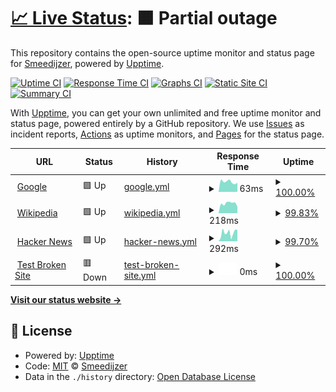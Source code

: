 # [📈 Live Status](https://smeedijzer-online.github.io/status): <!--live status--> **🟧 Partial outage**

This repository contains the open-source uptime monitor and status page for [Smeedijzer](https://smeedijzer-online.github.io/status), powered by [Upptime](https://github.com/upptime/upptime).

[![Uptime CI](https://github.com/smeedijzer-online/status/workflows/Uptime%20CI/badge.svg)](https://github.com/smeedijzer-online/status/actions?query=workflow%3A%22Uptime+CI%22)
[![Response Time CI](https://github.com/smeedijzer-online/status/workflows/Response%20Time%20CI/badge.svg)](https://github.com/smeedijzer-online/status/actions?query=workflow%3A%22Response+Time+CI%22)
[![Graphs CI](https://github.com/smeedijzer-online/status/workflows/Graphs%20CI/badge.svg)](https://github.com/smeedijzer-online/status/actions?query=workflow%3A%22Graphs+CI%22)
[![Static Site CI](https://github.com/smeedijzer-online/status/workflows/Static%20Site%20CI/badge.svg)](https://github.com/smeedijzer-online/status/actions?query=workflow%3A%22Static+Site+CI%22)
[![Summary CI](https://github.com/smeedijzer-online/status/workflows/Summary%20CI/badge.svg)](https://github.com/smeedijzer-online/status/actions?query=workflow%3A%22Summary+CI%22)

With [Upptime](https://upptime.js.org), you can get your own unlimited and free uptime monitor and status page, powered entirely by a GitHub repository. We use [Issues](https://github.com/smeedijzer-online/status/issues) as incident reports, [Actions](https://github.com/smeedijzer-online/status/actions) as uptime monitors, and [Pages](https://smeedijzer-online.github.io/status) for the status page.

<!--start: status pages-->
<!-- This summary is generated by Upptime (https://github.com/upptime/upptime) -->
<!-- Do not edit this manually, your changes will be overwritten -->
<!-- prettier-ignore -->
| URL | Status | History | Response Time | Uptime |
| --- | ------ | ------- | ------------- | ------ |
| <img alt="" src="https://favicons.githubusercontent.com/www.google.com" height="13"> [Google](https://www.google.com) | 🟩 Up | [google.yml](https://github.com/smeedijzer-online/status/commits/HEAD/history/google.yml) | <details><summary><img alt="Response time graph" src="./graphs/google/response-time-week.png" height="20"> 63ms</summary><br><a href="https://smeedijzer-online.github.io/status/history/google"><img alt="Response time 100" src="https://img.shields.io/endpoint?url=https%3A%2F%2Fraw.githubusercontent.com%2Fsmeedijzer-online%2Fstatus%2FHEAD%2Fapi%2Fgoogle%2Fresponse-time.json"></a><br><a href="https://smeedijzer-online.github.io/status/history/google"><img alt="24-hour response time 57" src="https://img.shields.io/endpoint?url=https%3A%2F%2Fraw.githubusercontent.com%2Fsmeedijzer-online%2Fstatus%2FHEAD%2Fapi%2Fgoogle%2Fresponse-time-day.json"></a><br><a href="https://smeedijzer-online.github.io/status/history/google"><img alt="7-day response time 63" src="https://img.shields.io/endpoint?url=https%3A%2F%2Fraw.githubusercontent.com%2Fsmeedijzer-online%2Fstatus%2FHEAD%2Fapi%2Fgoogle%2Fresponse-time-week.json"></a><br><a href="https://smeedijzer-online.github.io/status/history/google"><img alt="30-day response time 78" src="https://img.shields.io/endpoint?url=https%3A%2F%2Fraw.githubusercontent.com%2Fsmeedijzer-online%2Fstatus%2FHEAD%2Fapi%2Fgoogle%2Fresponse-time-month.json"></a><br><a href="https://smeedijzer-online.github.io/status/history/google"><img alt="1-year response time 100" src="https://img.shields.io/endpoint?url=https%3A%2F%2Fraw.githubusercontent.com%2Fsmeedijzer-online%2Fstatus%2FHEAD%2Fapi%2Fgoogle%2Fresponse-time-year.json"></a></details> | <details><summary><a href="https://smeedijzer-online.github.io/status/history/google">100.00%</a></summary><a href="https://smeedijzer-online.github.io/status/history/google"><img alt="All-time uptime 100.00%" src="https://img.shields.io/endpoint?url=https%3A%2F%2Fraw.githubusercontent.com%2Fsmeedijzer-online%2Fstatus%2FHEAD%2Fapi%2Fgoogle%2Fuptime.json"></a><br><a href="https://smeedijzer-online.github.io/status/history/google"><img alt="24-hour uptime 100.00%" src="https://img.shields.io/endpoint?url=https%3A%2F%2Fraw.githubusercontent.com%2Fsmeedijzer-online%2Fstatus%2FHEAD%2Fapi%2Fgoogle%2Fuptime-day.json"></a><br><a href="https://smeedijzer-online.github.io/status/history/google"><img alt="7-day uptime 100.00%" src="https://img.shields.io/endpoint?url=https%3A%2F%2Fraw.githubusercontent.com%2Fsmeedijzer-online%2Fstatus%2FHEAD%2Fapi%2Fgoogle%2Fuptime-week.json"></a><br><a href="https://smeedijzer-online.github.io/status/history/google"><img alt="30-day uptime 100.00%" src="https://img.shields.io/endpoint?url=https%3A%2F%2Fraw.githubusercontent.com%2Fsmeedijzer-online%2Fstatus%2FHEAD%2Fapi%2Fgoogle%2Fuptime-month.json"></a><br><a href="https://smeedijzer-online.github.io/status/history/google"><img alt="1-year uptime 100.00%" src="https://img.shields.io/endpoint?url=https%3A%2F%2Fraw.githubusercontent.com%2Fsmeedijzer-online%2Fstatus%2FHEAD%2Fapi%2Fgoogle%2Fuptime-year.json"></a></details>
| <img alt="" src="https://favicons.githubusercontent.com/en.wikipedia.org" height="13"> [Wikipedia](https://en.wikipedia.org) | 🟩 Up | [wikipedia.yml](https://github.com/smeedijzer-online/status/commits/HEAD/history/wikipedia.yml) | <details><summary><img alt="Response time graph" src="./graphs/wikipedia/response-time-week.png" height="20"> 218ms</summary><br><a href="https://smeedijzer-online.github.io/status/history/wikipedia"><img alt="Response time 242" src="https://img.shields.io/endpoint?url=https%3A%2F%2Fraw.githubusercontent.com%2Fsmeedijzer-online%2Fstatus%2FHEAD%2Fapi%2Fwikipedia%2Fresponse-time.json"></a><br><a href="https://smeedijzer-online.github.io/status/history/wikipedia"><img alt="24-hour response time 156" src="https://img.shields.io/endpoint?url=https%3A%2F%2Fraw.githubusercontent.com%2Fsmeedijzer-online%2Fstatus%2FHEAD%2Fapi%2Fwikipedia%2Fresponse-time-day.json"></a><br><a href="https://smeedijzer-online.github.io/status/history/wikipedia"><img alt="7-day response time 218" src="https://img.shields.io/endpoint?url=https%3A%2F%2Fraw.githubusercontent.com%2Fsmeedijzer-online%2Fstatus%2FHEAD%2Fapi%2Fwikipedia%2Fresponse-time-week.json"></a><br><a href="https://smeedijzer-online.github.io/status/history/wikipedia"><img alt="30-day response time 203" src="https://img.shields.io/endpoint?url=https%3A%2F%2Fraw.githubusercontent.com%2Fsmeedijzer-online%2Fstatus%2FHEAD%2Fapi%2Fwikipedia%2Fresponse-time-month.json"></a><br><a href="https://smeedijzer-online.github.io/status/history/wikipedia"><img alt="1-year response time 242" src="https://img.shields.io/endpoint?url=https%3A%2F%2Fraw.githubusercontent.com%2Fsmeedijzer-online%2Fstatus%2FHEAD%2Fapi%2Fwikipedia%2Fresponse-time-year.json"></a></details> | <details><summary><a href="https://smeedijzer-online.github.io/status/history/wikipedia">99.83%</a></summary><a href="https://smeedijzer-online.github.io/status/history/wikipedia"><img alt="All-time uptime 100.00%" src="https://img.shields.io/endpoint?url=https%3A%2F%2Fraw.githubusercontent.com%2Fsmeedijzer-online%2Fstatus%2FHEAD%2Fapi%2Fwikipedia%2Fuptime.json"></a><br><a href="https://smeedijzer-online.github.io/status/history/wikipedia"><img alt="24-hour uptime 98.78%" src="https://img.shields.io/endpoint?url=https%3A%2F%2Fraw.githubusercontent.com%2Fsmeedijzer-online%2Fstatus%2FHEAD%2Fapi%2Fwikipedia%2Fuptime-day.json"></a><br><a href="https://smeedijzer-online.github.io/status/history/wikipedia"><img alt="7-day uptime 99.83%" src="https://img.shields.io/endpoint?url=https%3A%2F%2Fraw.githubusercontent.com%2Fsmeedijzer-online%2Fstatus%2FHEAD%2Fapi%2Fwikipedia%2Fuptime-week.json"></a><br><a href="https://smeedijzer-online.github.io/status/history/wikipedia"><img alt="30-day uptime 99.96%" src="https://img.shields.io/endpoint?url=https%3A%2F%2Fraw.githubusercontent.com%2Fsmeedijzer-online%2Fstatus%2FHEAD%2Fapi%2Fwikipedia%2Fuptime-month.json"></a><br><a href="https://smeedijzer-online.github.io/status/history/wikipedia"><img alt="1-year uptime 100.00%" src="https://img.shields.io/endpoint?url=https%3A%2F%2Fraw.githubusercontent.com%2Fsmeedijzer-online%2Fstatus%2FHEAD%2Fapi%2Fwikipedia%2Fuptime-year.json"></a></details>
| <img alt="" src="https://favicons.githubusercontent.com/news.ycombinator.com" height="13"> [Hacker News](https://news.ycombinator.com) | 🟩 Up | [hacker-news.yml](https://github.com/smeedijzer-online/status/commits/HEAD/history/hacker-news.yml) | <details><summary><img alt="Response time graph" src="./graphs/hacker-news/response-time-week.png" height="20"> 292ms</summary><br><a href="https://smeedijzer-online.github.io/status/history/hacker-news"><img alt="Response time 268" src="https://img.shields.io/endpoint?url=https%3A%2F%2Fraw.githubusercontent.com%2Fsmeedijzer-online%2Fstatus%2FHEAD%2Fapi%2Fhacker-news%2Fresponse-time.json"></a><br><a href="https://smeedijzer-online.github.io/status/history/hacker-news"><img alt="24-hour response time 403" src="https://img.shields.io/endpoint?url=https%3A%2F%2Fraw.githubusercontent.com%2Fsmeedijzer-online%2Fstatus%2FHEAD%2Fapi%2Fhacker-news%2Fresponse-time-day.json"></a><br><a href="https://smeedijzer-online.github.io/status/history/hacker-news"><img alt="7-day response time 292" src="https://img.shields.io/endpoint?url=https%3A%2F%2Fraw.githubusercontent.com%2Fsmeedijzer-online%2Fstatus%2FHEAD%2Fapi%2Fhacker-news%2Fresponse-time-week.json"></a><br><a href="https://smeedijzer-online.github.io/status/history/hacker-news"><img alt="30-day response time 214" src="https://img.shields.io/endpoint?url=https%3A%2F%2Fraw.githubusercontent.com%2Fsmeedijzer-online%2Fstatus%2FHEAD%2Fapi%2Fhacker-news%2Fresponse-time-month.json"></a><br><a href="https://smeedijzer-online.github.io/status/history/hacker-news"><img alt="1-year response time 268" src="https://img.shields.io/endpoint?url=https%3A%2F%2Fraw.githubusercontent.com%2Fsmeedijzer-online%2Fstatus%2FHEAD%2Fapi%2Fhacker-news%2Fresponse-time-year.json"></a></details> | <details><summary><a href="https://smeedijzer-online.github.io/status/history/hacker-news">99.70%</a></summary><a href="https://smeedijzer-online.github.io/status/history/hacker-news"><img alt="All-time uptime 99.99%" src="https://img.shields.io/endpoint?url=https%3A%2F%2Fraw.githubusercontent.com%2Fsmeedijzer-online%2Fstatus%2FHEAD%2Fapi%2Fhacker-news%2Fuptime.json"></a><br><a href="https://smeedijzer-online.github.io/status/history/hacker-news"><img alt="24-hour uptime 100.00%" src="https://img.shields.io/endpoint?url=https%3A%2F%2Fraw.githubusercontent.com%2Fsmeedijzer-online%2Fstatus%2FHEAD%2Fapi%2Fhacker-news%2Fuptime-day.json"></a><br><a href="https://smeedijzer-online.github.io/status/history/hacker-news"><img alt="7-day uptime 99.70%" src="https://img.shields.io/endpoint?url=https%3A%2F%2Fraw.githubusercontent.com%2Fsmeedijzer-online%2Fstatus%2FHEAD%2Fapi%2Fhacker-news%2Fuptime-week.json"></a><br><a href="https://smeedijzer-online.github.io/status/history/hacker-news"><img alt="30-day uptime 99.93%" src="https://img.shields.io/endpoint?url=https%3A%2F%2Fraw.githubusercontent.com%2Fsmeedijzer-online%2Fstatus%2FHEAD%2Fapi%2Fhacker-news%2Fuptime-month.json"></a><br><a href="https://smeedijzer-online.github.io/status/history/hacker-news"><img alt="1-year uptime 99.98%" src="https://img.shields.io/endpoint?url=https%3A%2F%2Fraw.githubusercontent.com%2Fsmeedijzer-online%2Fstatus%2FHEAD%2Fapi%2Fhacker-news%2Fuptime-year.json"></a></details>
| <img alt="" src="https://favicons.githubusercontent.com/thissitedoesnotexist.koj.co" height="13"> [Test Broken Site](https://thissitedoesnotexist.koj.co) | 🟥 Down | [test-broken-site.yml](https://github.com/smeedijzer-online/status/commits/HEAD/history/test-broken-site.yml) | <details><summary><img alt="Response time graph" src="./graphs/test-broken-site/response-time-week.png" height="20"> 0ms</summary><br><a href="https://smeedijzer-online.github.io/status/history/test-broken-site"><img alt="Response time 0" src="https://img.shields.io/endpoint?url=https%3A%2F%2Fraw.githubusercontent.com%2Fsmeedijzer-online%2Fstatus%2FHEAD%2Fapi%2Ftest-broken-site%2Fresponse-time.json"></a><br><a href="https://smeedijzer-online.github.io/status/history/test-broken-site"><img alt="24-hour response time 0" src="https://img.shields.io/endpoint?url=https%3A%2F%2Fraw.githubusercontent.com%2Fsmeedijzer-online%2Fstatus%2FHEAD%2Fapi%2Ftest-broken-site%2Fresponse-time-day.json"></a><br><a href="https://smeedijzer-online.github.io/status/history/test-broken-site"><img alt="7-day response time 0" src="https://img.shields.io/endpoint?url=https%3A%2F%2Fraw.githubusercontent.com%2Fsmeedijzer-online%2Fstatus%2FHEAD%2Fapi%2Ftest-broken-site%2Fresponse-time-week.json"></a><br><a href="https://smeedijzer-online.github.io/status/history/test-broken-site"><img alt="30-day response time 0" src="https://img.shields.io/endpoint?url=https%3A%2F%2Fraw.githubusercontent.com%2Fsmeedijzer-online%2Fstatus%2FHEAD%2Fapi%2Ftest-broken-site%2Fresponse-time-month.json"></a><br><a href="https://smeedijzer-online.github.io/status/history/test-broken-site"><img alt="1-year response time 0" src="https://img.shields.io/endpoint?url=https%3A%2F%2Fraw.githubusercontent.com%2Fsmeedijzer-online%2Fstatus%2FHEAD%2Fapi%2Ftest-broken-site%2Fresponse-time-year.json"></a></details> | <details><summary><a href="https://smeedijzer-online.github.io/status/history/test-broken-site">100.00%</a></summary><a href="https://smeedijzer-online.github.io/status/history/test-broken-site"><img alt="All-time uptime 100.00%" src="https://img.shields.io/endpoint?url=https%3A%2F%2Fraw.githubusercontent.com%2Fsmeedijzer-online%2Fstatus%2FHEAD%2Fapi%2Ftest-broken-site%2Fuptime.json"></a><br><a href="https://smeedijzer-online.github.io/status/history/test-broken-site"><img alt="24-hour uptime 100.00%" src="https://img.shields.io/endpoint?url=https%3A%2F%2Fraw.githubusercontent.com%2Fsmeedijzer-online%2Fstatus%2FHEAD%2Fapi%2Ftest-broken-site%2Fuptime-day.json"></a><br><a href="https://smeedijzer-online.github.io/status/history/test-broken-site"><img alt="7-day uptime 100.00%" src="https://img.shields.io/endpoint?url=https%3A%2F%2Fraw.githubusercontent.com%2Fsmeedijzer-online%2Fstatus%2FHEAD%2Fapi%2Ftest-broken-site%2Fuptime-week.json"></a><br><a href="https://smeedijzer-online.github.io/status/history/test-broken-site"><img alt="30-day uptime 100.00%" src="https://img.shields.io/endpoint?url=https%3A%2F%2Fraw.githubusercontent.com%2Fsmeedijzer-online%2Fstatus%2FHEAD%2Fapi%2Ftest-broken-site%2Fuptime-month.json"></a><br><a href="https://smeedijzer-online.github.io/status/history/test-broken-site"><img alt="1-year uptime 100.00%" src="https://img.shields.io/endpoint?url=https%3A%2F%2Fraw.githubusercontent.com%2Fsmeedijzer-online%2Fstatus%2FHEAD%2Fapi%2Ftest-broken-site%2Fuptime-year.json"></a></details>

<!--end: status pages-->

[**Visit our status website →**](https://smeedijzer-online.github.io/status)

## 📄 License

- Powered by: [Upptime](https://github.com/upptime/upptime)
- Code: [MIT](./LICENSE) © [Smeedijzer](https://smeedijzer-online.github.io/status)
- Data in the `./history` directory: [Open Database License](https://opendatacommons.org/licenses/odbl/1-0/)
